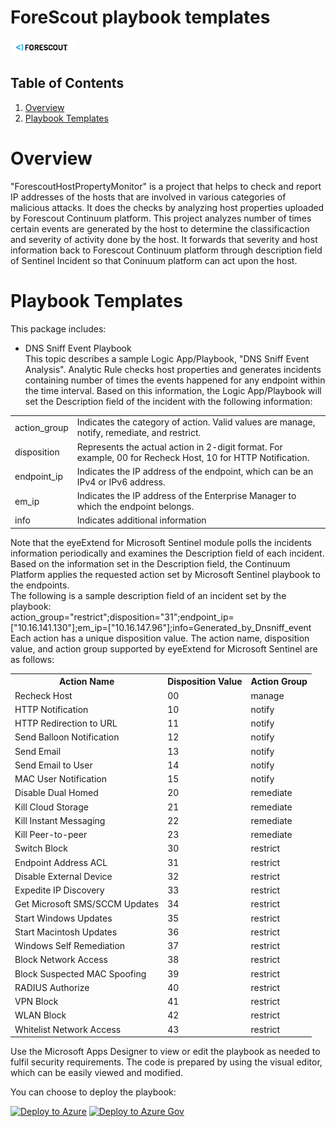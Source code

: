 # ForeScout playbook templates

<img src="./forescout-logo.png" alt="drawing" width="20%"/><br>

## Table of Contents

1. [Overview](#overview)
1. [Playbook Templates](#playbooks)

<a name="overview">

# Overview

"ForescoutHostPropertyMonitor" is a project that helps to check and report IP addresses of the hosts that are involved in various categories of malicious attacks. It does the checks by analyzing host properties uploaded by Forescout Continuum platform. This project analyzes number of times certain events are generated by the host to determine the classificaction and severity of activity done by the host. It forwards that severity and host information back to Forescout Continuum platform through description field of Sentinel Incident so that Coninuum platform can act upon the host.

<a name="playbooks">

# Playbook Templates
This package includes:  

* DNS Sniff Event Playbook   
This topic describes a sample Logic App/Playbook, "DNS Sniff Event Analysis".
Analytic Rule checks host properties and generates incidents containing number of times the events happened for any endpoint within the time interval. Based on this information, the Logic App/Playbook will set the Description field of the incident with the following information:   

<table>
<tr> <td>action_group </td> <td>Indicates the category of action. Valid values are manage, notify, remediate, and restrict.</td></tr>
<tr> <td>disposition</td> <td>Represents the actual action in 2-digit format. For example, 00 for Recheck Host, 10 for HTTP Notification.</td></tr>
<tr> <td>endpoint_ip</td> <td>Indicates the IP address of the endpoint, which can be an IPv4 or IPv6 address.</td></tr>
<tr> <td>em_ip</td> <td>Indicates the IP address of the Enterprise Manager to which the endpoint belongs.</td></tr>
<tr> <td>info</td> <td> Indicates additional information</td></tr>
</table
The em_ip and info are optional.  

Note that the eyeExtend for Microsoft Sentinel module polls the incidents information periodically and examines the Description field of each incident. Based on the information set in the Description field, the Continuum Platform applies the requested action set by Microsoft Sentinel playbook to the endpoints.  
The following is a sample description field of an incident set by the playbook:  
action_group="restrict";disposition="31";endpoint_ip=["10.16.141.130"];em_ip=["10.16.147.96"];info=Generated_by_Dnsniff_event  
Each action has a unique disposition value. The action name, disposition value, and action group supported by eyeExtend for Microsoft Sentinel are as follows:  

<table>
  <tr>
    <th>Action Name</th>
    <th>Disposition Value</th>
    <th>Action Group</th>
  </tr>
  <tr>
    <td>Recheck Host</td>
    <td>00</td>
    <td>manage</td>
  </tr>
  <tr>
    <td>HTTP Notification</td>
    <td>10</td>
    <td>notify</td>
  </tr>
  <tr>
    <td>HTTP Redirection to URL</td>
    <td>11</td>
    <td>notify</td>
  </tr>
  <tr>
    <td>Send Balloon Notification</td>
    <td>12</td>
    <td>notify</td>
  </tr>
  <tr>
    <td>Send Email</td>
    <td>13</td>
    <td>notify</td>
  </tr>
  <tr>
    <td>Send Email to User</td>
    <td>14</td>
    <td>notify</td>
  </tr>
  <tr>
    <td>MAC User Notification</td>
    <td>15</td>
    <td>notify</td>
  </tr>
  <tr>
    <td>Disable Dual Homed</td>
    <td>20</td>
    <td>remediate</td>
  </tr>
  <tr>
    <td>Kill Cloud Storage</td>
    <td>21</td>
    <td>remediate</td>
  </tr>
  <tr>
    <td>Kill Instant Messaging</td>
    <td>22</td>
    <td>remediate</td>
  </tr>
  <tr>
    <td>Kill Peer-to-peer</td>
    <td>23</td>
    <td>remediate</td>
  </tr>
  <tr>
    <td>Switch Block</td>
    <td>30</td>
    <td>restrict</td>
  </tr>
  <tr>
    <td>Endpoint Address ACL</td>
    <td>31</td>
    <td>restrict</td>
  </tr>
  <tr>
    <td>Disable External Device</td>
    <td>32</td>
    <td>restrict</td>
  </tr>
  <tr>
    <td>Expedite IP Discovery</td>
    <td>33</td>
    <td>restrict</td>
  </tr>
  <tr>
    <td>Get Microsoft SMS/SCCM Updates</td>
    <td>34</td>
    <td>restrict</td>
  </tr>
  <tr>
    <td>Start Windows Updates</td>
    <td>35</td>
    <td>restrict</td>
  </tr>
  <tr>
    <td>Start Macintosh Updates</td>
    <td>36</td>
    <td>restrict</td>
  </tr>
  <tr>
    <td>Windows Self Remediation</td>
    <td>37</td>
    <td>restrict</td>
  </tr>
  <tr>
    <td>Block Network Access</td>
    <td>38</td>
    <td>restrict</td>
  </tr>
  <tr>
    <td>Block Suspected MAC Spoofing</td>
    <td>39</td>
    <td>restrict</td>
  </tr>
  <tr>
    <td>RADIUS Authorize</td>
    <td>40</td>
    <td>restrict</td>
  </tr>
  <tr>
    <td>VPN Block</td>
    <td>41</td>
    <td>restrict</td>
  </tr>
  <tr>
    <td>WLAN Block</td>
    <td>42</td>
    <td>restrict</td>
  </tr>
  <tr>
    <td>Whitelist Network Access</td>
    <td>43</td>
    <td>restrict</td>
  </tr>
</table>  
  

Use the Microsoft Apps Designer to view or edit the playbook as needed to fulfil security requirements. The code is prepared by using the visual editor, which can be easily viewed and modified.  

You can choose to deploy the playbook:
   
[![Deploy to Azure](https://aka.ms/deploytoazurebutton)](https://portal.azure.com/#create/Microsoft.Template/uri/https%3A%2F%2Fraw.githubusercontent.com%2FAzure%2FAzure-Sentinel%2Fmaster%2FSolutions%2FForescoutHostPropertyMonitor%2FPlaybooks%2FForescout-DNSSniffEventPlaybook.json) 
[![Deploy to Azure Gov](https://aka.ms/deploytoazuregovbutton)](https://portal.azure.us/#create/Microsoft.Template/uri/https%3A%2F%2Fraw.githubusercontent.com%2FAzure%2FAzure-Sentinel%2Fmaster%2FSolutions%2FForescoutHostPropertyMonitor%2FPlaybooks%2FForescout-DNSSniffEventPlaybook.json)

